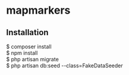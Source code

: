 # mapmarkers

## Installation

$ composer install  
$ npm install  
$ php artisan migrate  
$ php artisan db:seed --class=FakeDataSeeder  
